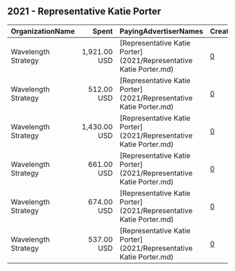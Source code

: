 ## 2021 - Representative Katie Porter 
|OrganizationName|Spent|PayingAdvertiserNames|CreativeUrls|Impressions|Genders|AgeBrackets|CountryCodes|BillingAddresses|CandidateBallotInformation|
|:---|---:|:---|:---|---:|:---|:---|:---|:---|:---|
|Wavelength Strategy|1,921.00 USD|[Representative Katie Porter](2021/Representative Katie Porter.md)|[0](https://www.snap.com/political-ads/asset/3d0e48a71c70a528e74c7ae701ad887788e4a17396ec1af059f71aa6a0e79ce5?mediaType=jpg)|162,516||18+|united states|US||
|Wavelength Strategy|512.00 USD|[Representative Katie Porter](2021/Representative Katie Porter.md)|[0](https://www.snap.com/political-ads/asset/f8e6a6bf425ea73a003596942d66eff099c5da0640bed302543b9cc3ac74f64a?mediaType=jpg)|46,395||18+|united states|US||
|Wavelength Strategy|1,430.00 USD|[Representative Katie Porter](2021/Representative Katie Porter.md)|[0](https://www.snap.com/political-ads/asset/7633f15847ea7176cc27a73adc90f769f24a0e6c0735025708cc568f53473ead?mediaType=jpg)|140,888||18+|united states|US||
|Wavelength Strategy|661.00 USD|[Representative Katie Porter](2021/Representative Katie Porter.md)|[0](https://www.snap.com/political-ads/asset/a5a3f37ff5f8b414c544ee2eb3e9b7680c94594245ffabb62d00bf31bf63d858?mediaType=jpg)|57,656||18+|united states|US||
|Wavelength Strategy|674.00 USD|[Representative Katie Porter](2021/Representative Katie Porter.md)|[0](https://www.snap.com/political-ads/asset/55e06083afb1f33496de0bfee9657aebad68b8a76e9915b9f61ffea857e952e9?mediaType=jpg)|52,054||18+|united states|US||
|Wavelength Strategy|537.00 USD|[Representative Katie Porter](2021/Representative Katie Porter.md)|[0](https://www.snap.com/political-ads/asset/e8e3c1e0b67e613b24ab648fdf228e04e5ef3c0fa7cb1cbd5753dd3ca12de704?mediaType=jpg)|49,932||18+|united states|US||

